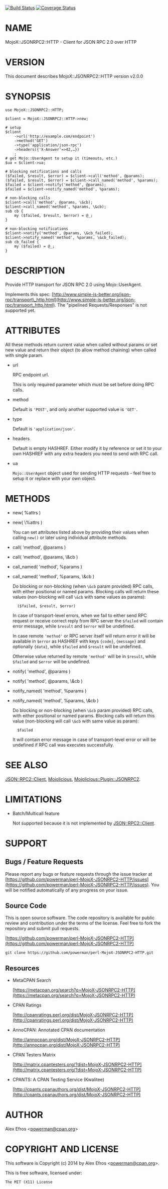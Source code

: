 [![Build Status](https://travis-ci.org/powerman/perl-MojoX-JSONRPC2-HTTP.svg?branch=master)](https://travis-ci.org/powerman/perl-MojoX-JSONRPC2-HTTP)
[![Coverage Status](https://coveralls.io/repos/powerman/perl-MojoX-JSONRPC2-HTTP/badge.svg?branch=master)](https://coveralls.io/r/powerman/perl-MojoX-JSONRPC2-HTTP?branch=master)

# NAME

MojoX::JSONRPC2::HTTP - Client for JSON RPC 2.0 over HTTP

# VERSION

This document describes MojoX::JSONRPC2::HTTP version v2.0.0

# SYNOPSIS

    use MojoX::JSONRPC2::HTTP;

    $client = MojoX::JSONRPC2::HTTP->new;

    # setup
    $client
        ->url('http://example.com/endpoint')
        ->method('GET')
        ->type('application/json-rpc')
        ->headers({'X-Answer'=>42,…})
        ;
    # get Mojo::UserAgent to setup it (timeouts, etc.)
    $ua = $client->ua;

    # blocking notifications and calls
    ($failed, $result, $error) = $client->call('method', @params);
    ($failed, $result, $error) = $client->call_named('method', %params);
    $failed = $client->notify('method', @params);
    $failed = $client->notify_named('method', %params);

    # non-blocking calls
    $client->call('method', @params, \&cb);
    $client->call_named('method', %params, \&cb);
    sub cb {
        my ($failed, $result, $error) = @_;
    }

    # non-blocking notifications
    $client->notify('method', @params, \&cb_failed);
    $client->notify_named('method', %params, \&cb_failed);
    sub cb_failed {
        my ($failed) = @_;
    }

# DESCRIPTION

Provide HTTP transport for JSON RPC 2.0 using Mojo::UserAgent.

Implements this spec: [http://www.simple-is-better.org/json-rpc/transport\_http.html](http://www.simple-is-better.org/json-rpc/transport_http.html).
The "pipelined Requests/Responses" is not supported yet.

# ATTRIBUTES

All these methods return current value when called without params or set
new value and return their object (to allow method chaining) when called
with single param.

- url

    RPC endpoint url.

    This is only required parameter which must be set before doing RPC calls.

- method

    Default is `'POST'`, and only another supported value is `'GET'`.

- type

    Default is `'application/json'`.

- headers

    Default is empty HASHREF. Either modify it by reference or set it to your
    own HASHREF with any extra headers you need to send with RPC call.

- ua

    `Mojo::UserAgent` object used for sending HTTP requests - feel free to
    setup it or replace with your own object.

# METHODS

- new( %attrs )
- new( \\%attrs )

    You can set attributes listed above by providing their values when calling
    `new()` or later using individual attribute methods.

- call( 'method', @params )
- call( 'method', @params, \\&cb )
- call\_named( 'method', %params )
- call\_named( 'method', %params, \\&cb )

    Do blocking or non-blocking (when `\&cb` param provided) RPC calls, with
    either positional or named params. Blocking calls will return these values
    (non-blocking will call `\&cb` with same values as params):

        ($failed, $result, $error)

    In case of transport-level errors, when we fail to either send RPC request
    or receive correct reply from RPC server the `$failed` will contain error
    message, while `$result` and `$error` will be undefined.

    In case remote `'method'` or RPC server itself will return error it will
    be available in `$error` as HASHREF with keys `{code}`, `{message}` and
    optionally `{data}`, while `$failed` and `$result` will be undefined.

    Otherwise value returned by remote `'method'` will be in `$result`,
    while `$failed` and `$error` will be undefined.

- notify( 'method', @params )
- notify( 'method', @params, \\&cb )
- notify\_named( 'method', %params )
- notify\_named( 'method', %params, \\&cb )

    Do blocking or non-blocking (when `\&cb` param provided) RPC calls, with
    either positional or named params. Blocking calls will return this value
    (non-blocking will call `\&cb` with same value as param):

        $failed

    It will contain error message in case of transport-level error or will be
    undefined if RPC call was executes successfully.

# SEE ALSO

[JSON::RPC2::Client](https://metacpan.org/pod/JSON::RPC2::Client), [Mojolicious](https://metacpan.org/pod/Mojolicious), [Mojolicious::Plugin::JSONRPC2](https://metacpan.org/pod/Mojolicious::Plugin::JSONRPC2).

# LIMITATIONS

- Batch/Multicall feature

    Not supported because it is not implemented by [JSON::RPC2::Client](https://metacpan.org/pod/JSON::RPC2::Client).

# SUPPORT

## Bugs / Feature Requests

Please report any bugs or feature requests through the issue tracker
at [https://github.com/powerman/perl-MojoX-JSONRPC2-HTTP/issues](https://github.com/powerman/perl-MojoX-JSONRPC2-HTTP/issues).
You will be notified automatically of any progress on your issue.

## Source Code

This is open source software. The code repository is available for
public review and contribution under the terms of the license.
Feel free to fork the repository and submit pull requests.

[https://github.com/powerman/perl-MojoX-JSONRPC2-HTTP](https://github.com/powerman/perl-MojoX-JSONRPC2-HTTP)

    git clone https://github.com/powerman/perl-MojoX-JSONRPC2-HTTP.git

## Resources

- MetaCPAN Search

    [https://metacpan.org/search?q=MojoX-JSONRPC2-HTTP](https://metacpan.org/search?q=MojoX-JSONRPC2-HTTP)

- CPAN Ratings

    [http://cpanratings.perl.org/dist/MojoX-JSONRPC2-HTTP](http://cpanratings.perl.org/dist/MojoX-JSONRPC2-HTTP)

- AnnoCPAN: Annotated CPAN documentation

    [http://annocpan.org/dist/MojoX-JSONRPC2-HTTP](http://annocpan.org/dist/MojoX-JSONRPC2-HTTP)

- CPAN Testers Matrix

    [http://matrix.cpantesters.org/?dist=MojoX-JSONRPC2-HTTP](http://matrix.cpantesters.org/?dist=MojoX-JSONRPC2-HTTP)

- CPANTS: A CPAN Testing Service (Kwalitee)

    [http://cpants.cpanauthors.org/dist/MojoX-JSONRPC2-HTTP](http://cpants.cpanauthors.org/dist/MojoX-JSONRPC2-HTTP)

# AUTHOR

Alex Efros &lt;powerman@cpan.org>

# COPYRIGHT AND LICENSE

This software is Copyright (c) 2014 by Alex Efros &lt;powerman@cpan.org>.

This is free software, licensed under:

    The MIT (X11) License
